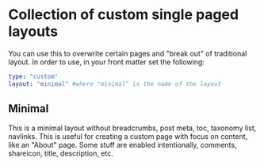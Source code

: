 # Collection of custom single paged layouts
You can use this to overwrite certain pages and "break out" of traditional layout.
In order to use, in your front matter set the following:
```yaml
type: "custom"
layout: "minimal" #where "minimal" is the name of the layout
```

## Minimal
This is a minimal layout without breadcrumbs, post meta, toc, taxonomy list, navlinks.
This is useful for creating a custom page with focus on content, like an "About" page.
Some stuff are enabled intentionally, comments, shareicon, title, description, etc.
